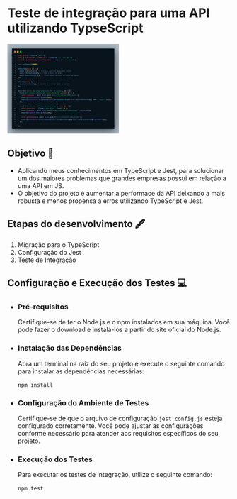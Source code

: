# Teste de integração para uma API utilizando TypseScript
</hr>


<img src="./public/codeTest.png" width="50%" alt="print do codigo de teste" />

## Objetivo 🎯
  - Aplicando meus conhecimentos em TypeScript e Jest, para solucionar um dos maiores problemas que grandes empresas possui em relação a uma API em JS.
  - O objetivo do projeto é aumentar a performace da API deixando a mais robusta e menos propensa a erros utilizando TypeScript e Jest.


## Etapas do desenvolvimento 🖋️
1. Migração para o TypeScript
2. Configuração do Jest
3. Teste de Integração 

## Configuração e Execução dos Testes 💻
- ### Pré-requisitos
  Certifique-se de ter o Node.js e o npm instalados em sua máquina. Você pode fazer o download e instalá-los a partir do site oficial do Node.js.

- ### Instalação das Dependências
  Abra um terminal na raiz do seu projeto e execute o seguinte comando para instalar as dependências necessárias:
  ```
  npm install
  ```

- ### Configuração do Ambiente de Testes
  Certifique-se de que o arquivo de configuração ``jest.config.js`` esteja configurado corretamente. Você pode ajustar as configurações conforme necessário para atender aos requisitos específicos do seu projeto.

- ### Execução dos Testes
  Para executar os testes de integração, utilize o seguinte comando:
  ````
  npm test
  ````